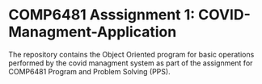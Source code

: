 # COMP6481 Asssignment 1: COVID-Managment-Application
The repository contains the Object Oriented program for basic operations performed by the covid managment system as part of the assignment for COMP6481 Program and Problem Solving (PPS). 
